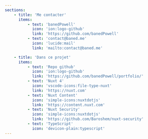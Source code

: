 ```yaml
---
sections:
    - title: 'Me contacter'
      items:
          - text: 'banedPowell'
            icon: 'ion:logo-github'
            link: 'https://github.com/banedPowell'
          - text: 'contact@baned.me'
            icon: 'lucide:mail'
            link: 'mailto:contact@baned.me'

    - title: 'Dans ce projet'
      items:
          - text: 'Repo github'
            icon: 'ion:logo-github'
            link: 'https://github.com/banedPowell/portfolio/'
          - text: 'Nuxt 4'
            icon: 'vscode-icons:file-type-nuxt'
            link: 'https://nuxt.com'
          - text: 'Nuxt Content'
            icon: 'simple-icons:nuxtdotjs'
            link: 'https://content.nuxt.com'
          - text: 'Nuxt Security'
            icon: 'simple-icons:nuxtdotjs'
            link: 'https://github.com/Baroshem/nuxt-security'
          - text: 'TypeScript'
            icon: 'devicon-plain:typescript'
---
```

